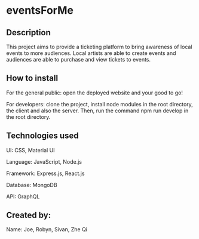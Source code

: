 # eventsForMe

## Description

This project aims to provide a ticketing platform to bring awareness of local events to more audiences. Local artists are able to create events and audiences are able to purchase and view tickets to events.

## How to install

For the general public: open the deployed website and your good to go!

For developers: clone the project, install node modules in the root directory, the client and also the server. Then, run the command npm run develop in the root directory.

## Technologies used

UI: CSS, Material UI

Language: JavaScript, Node.js

Framework: Express.js, React.js

Database: MongoDB

API: GraphQL

## Created by:

Name: Joe, Robyn, Sivan, Zhe Qi
